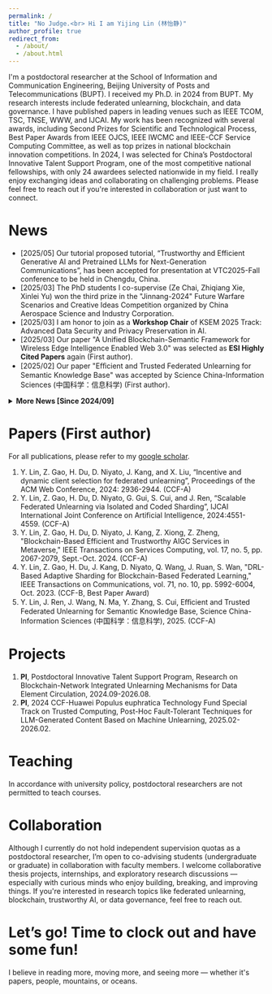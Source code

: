 ```yaml
---
permalink: /
title: "No Judge.<br> Hi I am Yijing Lin (林怡静)"
author_profile: true
redirect_from: 
  - /about/
  - /about.html
---
```


I'm a postdoctoral researcher at the School of Information and Communication Engineering, Beijing University of Posts and Telecommunications (BUPT). I received my Ph.D. in 2024 from BUPT. My research interests include federated unlearning, blockchain, and data governance. I have published papers in leading venues such as IEEE TCOM, TSC, TNSE, WWW, and IJCAI. My work has been recognized with several awards, including Second Prizes for Scientific and Technological Process, Best Paper Awards from IEEE OJCS, IEEE IWCMC and IEEE-CCF Service Computing Committee, as well as top prizes in national blockchain innovation competitions. In 2024, I was selected for China’s Postdoctoral Innovative Talent Support Program, one of the most competitive national fellowships, with only 24 awardees selected nationwide in my field. I really enjoy exchanging ideas and collaborating on challenging problems. Please feel free to reach out if you're interested in collaboration or just want to connect.

News
======
<div>
  <ul>
    <li>[2025/05] Our tutorial proposed tutorial, “Trustworthy and Efficient Generative AI and Pretrained LLMs for Next-Generation Communications”, has been accepted for presentation at VTC2025-Fall conference to be held in Chengdu, China.</li>
    <li>[2025/03] The PhD students I co-supervise (Ze Chai, Zhiqiang Xie, Xinlei Yu) won the third prize in the "Jinnang-2024" Future Warfare Scenarios and Creative Ideas Competition organized by China Aerospace Science and Industry Corporation.</li>
    <li>[2025/03] I am honor to join as a <strong>Workshop Chair</strong> of KSEM 2025 Track: Advanced Data Security and Privacy Preservation in AI.</li>
    <li>[2025/03] Our paper "A Unified Blockchain-Semantic Framework for Wireless Edge Intelligence Enabled Web 3.0" was selected as <strong>ESI Highly Cited Papers</strong> again (First author).</li>
    <li>[2025/02] Our paper "Eﬀicient and Trusted Federated Unlearning for Semantic Knowledge Base" was accepted by Science China-Information Sciences (中国科学：信息科学) (First author).</li>
  </ul>

  <details>
    <summary><strong>More News [Since 2024/09]</strong></summary>
    <ul>
      <li>[2025/02] Our paper "Trustworthy Intelligent Networks for Low-Altitude Economy" was accepted by IEEE Communications Magazine (Co-corresponding author).</li>
      <li>[2025/01] Our paper "Diffusion Model Empowered Efficient Data Distillation Method for Cloud-Edge Collaboration" was accepted by IEEE Transactions on Cognitive Communications and Networking (Co-corresponding author).</li>
      <li>[2024/12] I am invited as a <strong>Keynote Speaker</strong> at the Data Elements and Circulation Forum, China Data Conference. </li>
      <li>[2024/12] Our paper "Blockchain-Aided Secure Semantic Communication for AI-Generated Content in Metaverse" has been awarded the 2023 <strong>Best Paper Award</strong> from IEEE Open Journal of the Computer Society by the IEEE Computer Society Publications Board (First author).</li>
      <li>[2024/12] I am honor to join as an <strong>Executive Member</strong> of the Technical Committee on Blockchain, China Computer Federation (CCF).</li>
      <li>[2024/12] I am honor to join as a <strong>Youth Editorial Board Member</strong> of Blockchain Research and Applications (BCRA) (ESCI-indexed Journal).</li>
      <li>[2024/12] I am honor to join as a <strong>Guest Editor</strong> of Blockchains.</li>
      <li>[2024/11] I am honor to join as a <strong>Moderator</strong> of the 2024 ITSS Panel on Intelligent Transportation Systems Career Path to Net Zero.</li> 
      <li>[2024/09] I am honor to receive the <strong>40th Anniversary Honor Medal</strong> of Beijing University of Posts and Telecommunications in celebration of Teachers’ Day.</li>
      <li>[2024/09] Our paper "Blockchain-aided Secure Semantic Communication for AI-Generated Content in Metaverse" was selected by the <strong>IEEE ComSoc Best Readings</strong> Generative AI and Large Language Models for Networking</li>
    </ul>
  </details>
</div>

Papers (First author)
======
For all publications, please refer to my [google scholar](https://scholar.google.com/citations?user=aVK4rRkAAAAJ).

1. Y. Lin, Z. Gao, H. Du, D. Niyato, J. Kang, and X. Liu, “Incentive and dynamic client selection for federated unlearning”, Proceedings of the ACM Web Conference, 2024: 2936-2944. (CCF-A)
2. Y. Lin, Z. Gao, H. Du, D. Niyato, G. Gui, S. Cui, and J. Ren, “Scalable Federated Unlearning via Isolated and Coded Sharding”, IJCAI International Joint Conference on Artificial Intelligence, 2024:4551-4559. (CCF-A)
3. Y. Lin, Z. Gao, H. Du, D. Niyato, J. Kang, Z. Xiong, Z. Zheng, "Blockchain-Based Efficient and Trustworthy AIGC Services in Metaverse," IEEE Transactions on Services Computing, vol. 17, no. 5, pp. 2067-2079, Sept.-Oct. 2024. (CCF-A)
4. Y. Lin, Z. Gao, H. Du, J. Kang, D. Niyato, Q. Wang, J. Ruan, S. Wan, "DRL-Based Adaptive Sharding for Blockchain-Based Federated Learning," IEEE Transactions on Communications, vol. 71, no. 10, pp. 5992-6004, Oct. 2023. (CCF-B, Best Paper Award)
5. Y. Lin, J. Ren, J. Wang, N. Ma, Y. Zhang, S. Cui, Eﬀicient and Trusted Federated Unlearning for Semantic Knowledge Base, Science China-Information Sciences  (中国科学：信息科学), 2025. (CCF-A)

Projects
======
1. <strong>PI</strong>, Postdoctoral Innovative Talent Support Program, Research on Blockchain-Network Integrated Unlearning Mechanisms for Data Element Circulation, 2024.09-2026.08.
2. <strong>PI</strong>, 2024 CCF-Huawei Populus euphratica Technology Fund Special Track on Trusted Computing, Post-Hoc Fault-Tolerant Techniques for LLM-Generated Content Based on Machine Unlearning, 2025.02-2026.02.

Teaching
======
In accordance with university policy, postdoctoral researchers are not permitted to teach courses.

Collaboration
======
Although I currently do not hold independent supervision quotas as a postdoctoral researcher, I’m open to co-advising students (undergraduate or graduate) in collaboration with faculty members. I welcome collaborative thesis projects, internships, and exploratory research discussions — especially with curious minds who enjoy building, breaking, and improving things. If you're interested in research topics like federated unlearning, blockchain, trustworthy AI, or data governance, feel free to reach out. 

Let’s go! Time to clock out and have some fun!
======

I believe in reading more, moving more, and seeing more — whether it's papers, people, mountains, or oceans.

